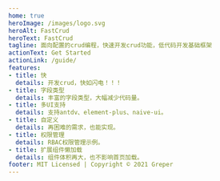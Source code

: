 ```yaml
---
home: true
heroImage: /images/logo.svg
heroAlt: FastCrud
heroText: FastCrud
tagline: 面向配置的crud编程，快速开发crud功能，低代码开发基础框架
actionText: Get Started
actionLink: /guide/
features:
- title: 快
  details: 开发crud，快如闪电！！！
- title: 字段类型
  details: 丰富的字段类型，大幅减少代码量。
- title: 多UI支持
  details: 支持antdv、element-plus、naive-ui。
- title: 自定义
  details: 再困难的需求，也能实现。
- title: 权限管理
  details: RBAC权限管理示例。
- title: 扩展组件懒加载
  details: 组件体积再大，也不影响首页加载。 
footer: MIT Licensed | Copyright © 2021 Greper
---
```

